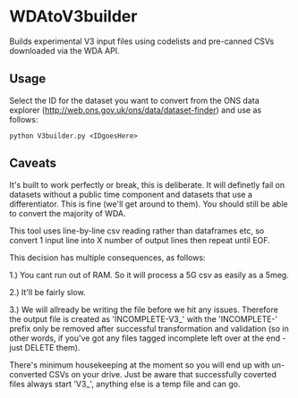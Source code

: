 # WDAtoV3builder
Builds experimental V3 input files using codelists and pre-canned CSVs downloaded via the WDA API.

## Usage

Select the ID for the dataset you want to convert from the ONS data explorer (http://web.ons.gov.uk/ons/data/dataset-finder) and use as follows:


```python V3builder.py <IDgoesHere>```


## Caveats

It's built to work perfectly or break, this is deliberate. It will definetly fail on datasets without a public time component and datasets that use a differentiator. This is fine (we'll get around to them). You should still be able to convert the majority of WDA.

This tool uses line-by-line csv reading rather than dataframes etc, so convert 1 input line into X number of output lines then repeat until EOF.

This decision has multiple consequences, as follows:

1.) You cant run out of RAM. So it will process a 5G csv as easily as a 5meg.

2.) It'll be fairly slow.

3.) We will allready be writing the file before we hit any issues. Therefore the output file is created as 'INCOMPLETE-V3_<filename>' with the 'INCOMPLETE-' prefix only be removed after successful transformation and validation (so in other words, if you've got any files tagged incomplete left over at the end - just DELETE them).

There's minimum housekeeping at the moment so you will end up with un-converted CSVs on your drive. Just be aware that successfully coverted files always start 'V3_', anything else is a temp file and can go.
